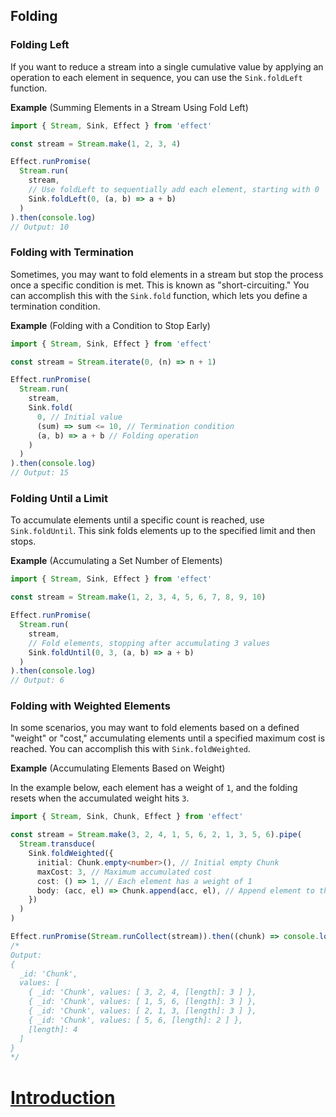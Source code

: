 ## Folding

### Folding Left

If you want to reduce a stream into a single cumulative value by applying an operation to each element in sequence, you can use the `Sink.foldLeft` function.

**Example** (Summing Elements in a Stream Using Fold Left)

```ts twoslash
import { Stream, Sink, Effect } from 'effect'

const stream = Stream.make(1, 2, 3, 4)

Effect.runPromise(
  Stream.run(
    stream,
    // Use foldLeft to sequentially add each element, starting with 0
    Sink.foldLeft(0, (a, b) => a + b)
  )
).then(console.log)
// Output: 10
```

### Folding with Termination

Sometimes, you may want to fold elements in a stream but stop the process once a specific condition is met. This is known as "short-circuiting." You can accomplish this with the `Sink.fold` function, which lets you define a termination condition.

**Example** (Folding with a Condition to Stop Early)

```ts twoslash
import { Stream, Sink, Effect } from 'effect'

const stream = Stream.iterate(0, (n) => n + 1)

Effect.runPromise(
  Stream.run(
    stream,
    Sink.fold(
      0, // Initial value
      (sum) => sum <= 10, // Termination condition
      (a, b) => a + b // Folding operation
    )
  )
).then(console.log)
// Output: 15
```

### Folding Until a Limit

To accumulate elements until a specific count is reached, use `Sink.foldUntil`. This sink folds elements up to the specified limit and then stops.

**Example** (Accumulating a Set Number of Elements)

```ts twoslash
import { Stream, Sink, Effect } from 'effect'

const stream = Stream.make(1, 2, 3, 4, 5, 6, 7, 8, 9, 10)

Effect.runPromise(
  Stream.run(
    stream,
    // Fold elements, stopping after accumulating 3 values
    Sink.foldUntil(0, 3, (a, b) => a + b)
  )
).then(console.log)
// Output: 6
```

### Folding with Weighted Elements

In some scenarios, you may want to fold elements based on a defined "weight" or "cost," accumulating elements until a specified maximum cost is reached. You can accomplish this with `Sink.foldWeighted`.

**Example** (Accumulating Elements Based on Weight)

In the example below, each element has a weight of `1`, and the folding resets when the accumulated weight hits `3`.

```ts twoslash
import { Stream, Sink, Chunk, Effect } from 'effect'

const stream = Stream.make(3, 2, 4, 1, 5, 6, 2, 1, 3, 5, 6).pipe(
  Stream.transduce(
    Sink.foldWeighted({
      initial: Chunk.empty<number>(), // Initial empty Chunk
      maxCost: 3, // Maximum accumulated cost
      cost: () => 1, // Each element has a weight of 1
      body: (acc, el) => Chunk.append(acc, el), // Append element to the Chunk
    })
  )
)

Effect.runPromise(Stream.runCollect(stream)).then((chunk) => console.log('%o', chunk))
/*
Output:
{
  _id: 'Chunk',
  values: [
    { _id: 'Chunk', values: [ 3, 2, 4, [length]: 3 ] },
    { _id: 'Chunk', values: [ 1, 5, 6, [length]: 3 ] },
    { _id: 'Chunk', values: [ 2, 1, 3, [length]: 3 ] },
    { _id: 'Chunk', values: [ 5, 6, [length]: 2 ] },
    [length]: 4
  ]
}
*/
```

# [Introduction](https://effect.website/docs/sink/introduction/)
